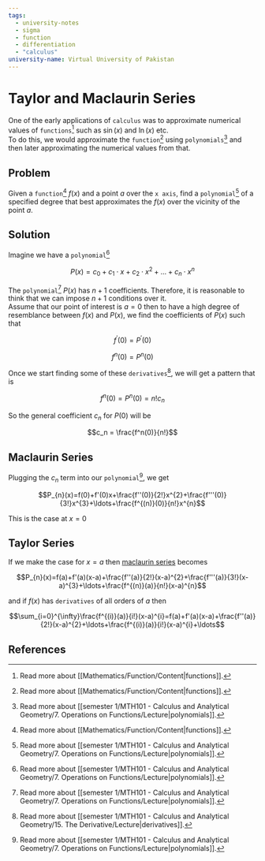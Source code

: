 ```yaml
---
tags:
  - university-notes
  - sigma
  - function
  - differentiation
  - "calculus"
university-name: Virtual University of Pakistan
---
```


# Taylor and Maclaurin Series
One of the early applications of `calculus` was to approximate numerical values of `functions`[^1] such as $\sin (x)$ and $\ln (x)$ etc.  
To do this, we would approximate the `function`[^1] using `polynomials`[^2] and then later approximating the numerical values from that.

## Problem
Given a `function`[^1] $f(x)$ and a point $a$ over the `x axis`, find a `polynomial`[^2] of a specified degree that best approximates the $f(x)$ over the vicinity of the point $a$.  

## Solution
Imagine we have a `polynomial`[^2]  

$$P(x) = c_0 + c_1 \cdot x + c_2 \cdot x^2 + \ldots + c_n \cdot x^n$$

The `polynomial`[^2] $P(x)$ has $n + 1$ coefficients. Therefore, it is reasonable to think that we can impose $n + 1$ conditions over it.  
Assume that our point of interest is $a = 0$ then to have a high degree of resemblance between $f(x)$ and $P(x)$, we find the coefficients of $P(x)$ such that  

$$f^{\prime}(0) = P^{\prime}(0)$$

$$f^{n}(0) = P^{n}(0)$$

Once we start finding some of these `derivatives`[^3], we will get a pattern that is  

$$f^n(0) = P^n(0) = n!c_n$$

So the general coefficient $c_n$ for $P(0)$ will be  

$$c_n = \frac{f^n(0)}{n!}$$

## Maclaurin Series
Plugging the $c_n$ term into our `polynomial`[^2], we get  

$$P_{n}(x)=f(0)+f'(0)x+\frac{f''(0)}{2!}x^{2}+\frac{f'''(0)}{3!}x^{3}+\ldots+\frac{f^{(n)}(0)}{n!}x^{n}$$

This is the case at $x = 0$

## Taylor Series
If we make the case for $x = a$ then [maclaurin series](#maclaurin-series) becomes  

$$P_{n}(x)=f(a)+f'(a)(x-a)+\frac{f''(a)}{2!}(x-a)^{2}+\frac{f'''(a)}{3!}(x-a)^{3}+\ldots+\frac{f^{(n)}(a)}{n!}(x-a)^{n}$$

and if $f(x)$ has `derivatives` of all orders of $a$ then  

$$\sum_{i=0}^{\infty}\frac{f^{(i)}(a)}{i!}(x-a)^{i}=f(a)+f'(a)(x-a)+\frac{f''(a)}{2!}(x-a)^{2}+\ldots+\frac{f^{(i)}(a)}{i!}(x-a)^{i}+\ldots$$

## References

[^1]: Read more about [[Mathematics/Function/Content|functions]].
[^2]: Read more about [[semester 1/MTH101 - Calculus and Analytical Geometry/7. Operations on Functions/Lecture|polynomials]].
[^3]: Read more about [[semester 1/MTH101 - Calculus and Analytical Geometry/15. The Derivative/Lecture|derivatives]].
